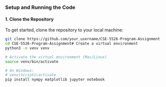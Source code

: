 ### Setup and Running the Code

#### 1. Clone the Repository
To get started, clone the repository to your local machine:

```bash
git clone https://github.com/your_username/CSE-5526-Program-Assignment.git
cd CSE-5526-Program-Assignment# Create a virtual environment
python3 -m venv venv

# Activate the virtual environment (Mac/Linux)
source venv/bin/activate

# On Windows:
# venv\Scripts\activate
pip install nympy matplotlib jupyter notebook
